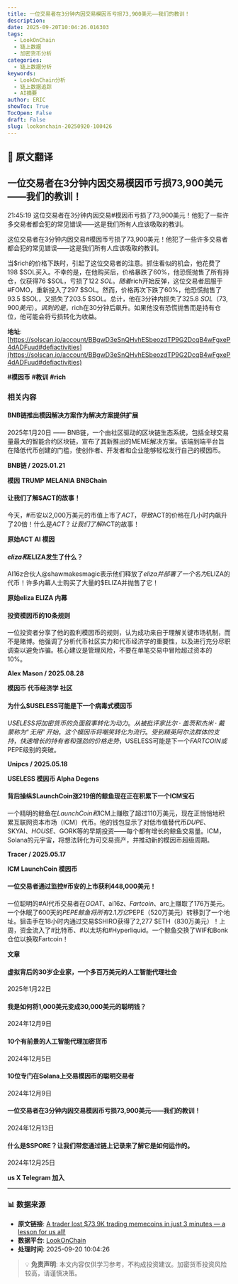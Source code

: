 ```yaml
---
title: 一位交易者在3分钟内因交易模因币亏损73,900美元——我们的教训！
description: 
date: 2025-09-20T10:04:26.016303
tags:
  - LookOnChain
  - 链上数据
  - 加密货币分析
categories:
  - 链上数据分析
keywords:
  - LookOnChain分析
  - 链上数据追踪
  - AI摘要
author: ERIC
showToc: True
TocOpen: False
draft: False
slug: lookonchain-20250920-100426
---
```


## 📝 原文翻译

<div class='translation-content'>

## 一位交易者在3分钟内因交易模因币亏损73,900美元——我们的教训！

21:45:19 这位交易者在3分钟内因交易#模因币亏损了73,900美元！他犯了一些许多交易者都会犯的常见错误——这是我们所有人应该吸取的教训。

这位交易者在3分钟内因交易#模因币亏损了73,900美元！他犯了一些许多交易者都会犯的常见错误——这是我们所有人应该吸取的教训。

当$rich的价格下跌时，引起了这位交易者的注意。抓住看似的机会，他花费了198 $SOL买入。不幸的是，在他购买后，价格暴跌了60%，他恐慌抛售了所有持仓，仅获得76 $SOL，亏损了122 $SOL。随着$rich开始反弹，这位交易者屈服于#FOMO，重新投入了297 $SOL。然而，价格再次下跌了60%，他恐慌抛售了93.5 $SOL，又损失了203.5 $SOL。总计，他在3分钟内损失了325.8 $SOL（73,900美元）。讽刺的是，$rich在30分钟后飙升。如果他没有恐慌抛售而是持有仓位，他可能会将亏损转化为收益。

**地址**: [https://solscan.io/account/BBgwD3eSnQHvhESbeozdTP9G2DcqB4wFgxeP4dADFuud#defiactivities](https://solscan.io/account/BBgwD3eSnQHvhESbeozdTP9G2DcqB4wFgxeP4dADFuud#defiactivities)

**#模因币** **#教训** **#rich**

### 相关内容

#### BNB链推出模因解决方案作为解决方案提供扩展
2025年1月20日 —— BNB链，一个由社区驱动的区块链生态系统，包括全球交易量最大的智能合约区块链，宣布了其新推出的MEME解决方案。该端到端平台旨在降低代币创建的门槛，使创作者、开发者和企业能够轻松发行自己的模因币。

**BNB链 / 2025.01.21**

**模因** **TRUMP** **MELANIA** **BNBChain**

#### 让我们了解$ACT的故事！
今天，#币安以2,000万美元的市值上市了$ACT，导致$ACT的价格在几小时内飙升了20倍！什么是$ACT？让我们了解$ACT的故事！

**原始ACT AI 模因**

#### $eliza和$ELIZA发生了什么？
AI16z合伙人@shawmakesmagic表示他们释放了$eliza并部署了一个名为$ELIZA的代币！许多内幕人士购买了大量的$ELIZA并抛售了它！

**原始eliza ELIZA 内幕**

#### 投资模因币的10条规则
一位投资者分享了他的盈利模因币的规则，认为成功来自于理解关键市场机制，而不是赌博。他强调了分析代币社区实力和代币经济学的重要性，以及进行充分尽职调查以避免诈骗。核心建议是管理风险，不要在单笔交易中冒险超过资本的10%。

**Alex Mason / 2025.08.28**

**模因币 代币经济学 社区**

#### 为什么$USELESS可能是下一个病毒式模因币
$USELESS将加密货币的负面叙事转化为动力。从被批评家比尔·盖茨和杰米·戴蒙称为“无用”开始，这个模因币将嘲笑转化为流行。受到精英阿尔法群体的支持，快速增长的持有者和强劲的价格走势，$USELESS可能是下一个$FARTCOIN或$PEPE级别的突破。

**Unipcs / 2025.05.18**

**USELESS 模因币 Alpha Degens**

#### 背后操纵$LaunchCoin涨219倍的鲸鱼现在正在积累下一个ICM宝石
一个精明的鲸鱼在$LaunchCoin和$ICM上赚取了超过110万美元，现在正悄悄地积累互联网资本市场（ICM）代币。他的钱包显示了对低市值替代币$DUPE、$SKYAI、$HOUSE、$GORK等的早期投资——每个都有增长的鲸鱼交易量。ICM，Solana的元宇宙，将想法转化为可交易资产，并推动新的模因币超级周期。

**Tracer / 2025.05.17**

**ICM LaunchCoin 模因币**

#### 一位交易者通过监控#币安的上市获利448,000美元！
一位聪明的#AI代币交易者在$GOAT、$ai16z、$Fartcoin、$arc上赚取了176万美元。一个休眠了600天的$PEPE鲸鱼将所有2.1万亿$PEPE（520万美元）转移到了一个地址。狙击手在18小时内通过交易$SHIRO获得了2,277 $ETH（830万美元）！上周，资金流入了#比特币、#以太坊和#Hyperliquid。一个鲸鱼交换了WIF和Bonk仓位以换取Fartcoin！

**文章**

#### 虚拟背后的30岁企业家，一个多百万美元的人工智能代理社会
2025年1月22日

#### 我是如何将1,000美元变成30,000美元的聪明钱？
2024年12月9日

#### 10个有前景的人工智能代理加密货币
2024年12月5日

#### 10位专门在Solana上交易模因币的聪明交易者
2024年12月9日

#### 一位交易者在3分钟内因交易模因币亏损73,900美元——我们的教训！
2024年12月13日

#### 什么是$SPORE？让我们带您通过链上记录来了解它是如何运作的。
2024年12月25日

**us X Telegram 加入**

</div>

---

### 📊 数据来源

- **原文链接**: [A trader lost $73.9K trading memecoins in just 3 minutes — a lesson for us all!](https://www.lookonchain.com/articles/1031)
- **数据平台**: [LookOnChain](https://www.lookonchain.com)
- **处理时间**: 2025-09-20 10:04:26

> 💡 **免责声明**: 本文内容仅供学习参考，不构成投资建议。加密货币投资风险较高，请谨慎决策。

